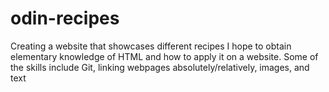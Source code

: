 # odin-recipes
Creating a website that showcases different recipes
I hope to obtain elementary knowledge of HTML and how to apply it on a website.
Some of the skills include Git,
linking webpages absolutely/relatively, images, and text